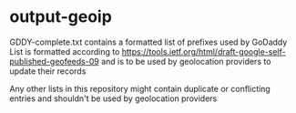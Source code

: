 # output-geoip

GDDY-complete.txt contains a formatted list of prefixes used by GoDaddy
List is formatted according to https://tools.ietf.org/html/draft-google-self-published-geofeeds-09 and is to be used by geolocation providers to update their records

Any other lists in this repository might contain duplicate or conflicting entries and shouldn't be used by geolocation providers
